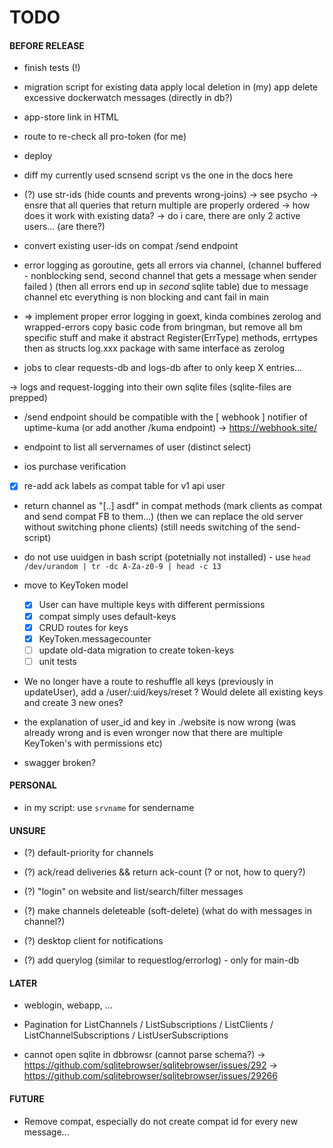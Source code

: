 

  TODO
========


#### BEFORE RELEASE

 - finish tests (!)

 - migration script for existing data
   apply local deletion in (my) app
   delete excessive dockerwatch messages (directly in db?)

 - app-store link in HTML

 - route to re-check all pro-token (for me)

 - deploy

 - diff my currently used scnsend script vs the one in the docs here

- (?) use str-ids (hide counts and prevents wrong-joins) -> see psycho
  -> ensre that all queries that return multiple are properly ordered
  -> how does it work with existing data? 
  -> do i care, there are only 2 active users... (are there?)

 - convert existing user-ids on compat /send endpoint

 - error logging as goroutine, gets all errors via channel,
   (channel buffered - nonblocking send, second channel that gets a message when sender failed )
   (then all errors end up in _second_ sqlite table)
   due to message channel etc everything is non blocking and cant fail in main

 - => implement proper error logging in goext, kinda combines zerolog and wrapped-errors
      copy basic code from bringman, but remove all bm specific stuff and make it abstract
      Register(ErrType) methods, errtypes then as structs
      log.xxx package with same interface as zerolog
      
 - jobs to clear requests-db and logs-db after to only keep X entries...

 -> logs and request-logging into their own sqlite files (sqlite-files are prepped)

 - /send endpoint should be compatible with the [ webhook ] notifier of uptime-kuma
   (or add another /kuma endpoint)
   -> https://webhook.site/

 - endpoint to list all servernames of user (distinct select)

 - ios purchase verification

 - [X] re-add ack labels as compat table for v1 api user
 - return channel as "[..] asdf" in compat methods (mark clients as compat and send compat FB to them...)
   (then we can replace the old server without switching phone clients)
   (still needs switching of the send-script)

 - do not use uuidgen in bash script (potetnially not installed) - use `head /dev/urandom | tr -dc A-Za-z0-9 | head -c 13 `

 - move to KeyToken model
     * [X] User can have multiple keys with different permissions
     * [X] compat simply uses default-keys
     * [X] CRUD routes for keys
     * [X] KeyToken.messagecounter
     * [ ] update old-data migration to create token-keys
     * [ ] unit tests

 - We no longer have a route to reshuffle all keys (previously in updateUser), add a /user/:uid/keys/reset ?
   Would delete all existing keys and create 3 new ones?

 - the explanation of user_id and key in ./website is now wrong (was already wrong and is even wronger now that there are multiple KeyToken's with permissions etc)

 - swagger broken?

#### PERSONAL

 - in my script: use `srvname` for sendername

#### UNSURE

 - (?) default-priority for channels

 - (?) ack/read deliveries && return ack-count  (? or not, how to query?)

 - (?) "login" on website and list/search/filter messages

 - (?) make channels deleteable (soft-delete) (what do with messages in channel?)

 - (?) desktop client for notifications

- (?) add querylog (similar to requestlog/errorlog) - only for main-db

#### LATER

 - weblogin, webapp, ...

 - Pagination for ListChannels / ListSubscriptions / ListClients / ListChannelSubscriptions / ListUserSubscriptions

 - cannot open sqlite in dbbrowsr (cannot parse schema?)
   -> https://github.com/sqlitebrowser/sqlitebrowser/issues/292 -> https://github.com/sqlitebrowser/sqlitebrowser/issues/29266

#### FUTURE

 - Remove compat, especially do not create compat id for every new message...
